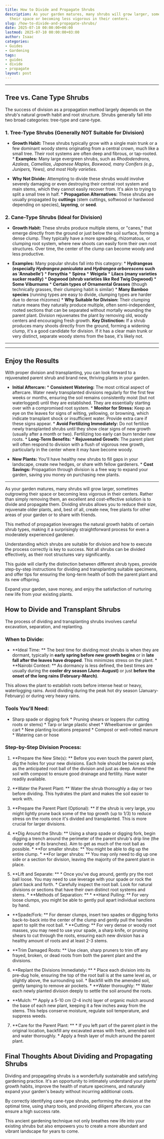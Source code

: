 ```yaml
---
title: How to Divide and Propagate Shrubs
description: As your garden matures, many shrubs will grow larger, sometimes outgrowing
  their space or becoming less vigorous in their centers.
slug: /how-to-divide-and-propagate-shrubs/
date: 2025-07-10 00:00:00+00:00
lastmod: 2025-07-10 00:00:00+03:00
author: Isaac
categories:
- Guides
- Gardening
tags:
- guides
- divide
- propagate
layout: post
---
```

---

## Tree vs. Cane Type Shrubs
The success of division as a propagation method largely depends on the shrub's natural growth habit and root structure. Shrubs generally fall into two broad categories: tree-type and cane-type.

### 1. Tree-Type Shrubs (Generally NOT Suitable for Division)

* **Growth Habit:** These shrubs typically grow with a single main trunk or a few dominant woody stems originating from a central crown, much like a small tree. Their root systems are often deep and fibrous, or tap-rooted. * **Examples:** Many large evergreen shrubs, such as *Rhododendrons, Azaleas, Camellias, Japanese Maples, Boxwood, many Conifers (e.g., Junipers, Yews), and most Holly varieties*.

* **Why Not Divide:** Attempting to divide these shrubs would involve severely damaging or even destroying their central root system and main stems, which they cannot easily recover from. It's akin to trying to split a small tree in half. * **Propagation Alternatives:** These shrubs are usually propagated by **cuttings** (stem cuttings, softwood or hardwood depending on species), **layering**, or **seed**.

### 2. Cane-Type Shrubs (Ideal for Division)

* **Growth Habit:** These shrubs produce multiple stems, or "canes," that emerge directly from the ground or just below the soil surface, forming a dense clump. They typically have a more spreading, rhizomatous, or clumping root system, where new shoots can easily form their own root structures. Over time, the center of the clump can become woody and less productive.

* **Examples:** Many popular shrubs fall into this category: * **Hydrangeas (especially *Hydrangea paniculata* and *Hydrangea arborescens* such as 'Annabelle')** * **Forsythia** * **Spirea** * **Weigela** * **Lilacs (many varieties sucker readily)** * **Dogwood (shrub varieties like Red Twig Dogwood)** * **Some Viburnums** * **Certain types of Ornamental Grasses** (though technically grasses, their clumping habit is similar) * **Many Bamboo species** (running types are easy to divide, clumping types are harder due to dense rhizomes) * **Why Suitable for Division:** Their clumping nature means they naturally produce multiple, often semi-independent, rooted sections that can be separated without mortally wounding the parent plant.
Division rejuvenates the plant by removing old, woody centers and encouraging fresh growth.
**Key Distinction:** If a shrub produces many shoots directly from the ground, forming a widening clump, it's a good candidate for division. If it has a clear main trunk or very distinct, separate woody stems from the base, it's likely not.
---
---

## Enjoy the Results
With proper division and transplanting, you can look forward to a rejuvenated parent shrub and brand new, thriving plants in your garden.

* **Initial Aftercare:** * **Consistent Watering:** The most critical aspect of aftercare. Water newly transplanted divisions regularly for the first few weeks or months, ensuring the soil remains consistently moist (but not waterlogged) until they are established. They are essentially starting over with a compromised root system. * **Monitor for Stress:** Keep an eye on the leaves for signs of wilting, yellowing, or browning, which indicate transplant shock or insufficient water.
Provide extra care if these signs appear. * **Avoid Fertilizing Immediately:** Do not fertilize newly transplanted shrubs until they show clear signs of new growth (usually after a month or two). Fertilizing too early can burn tender new roots. * **Long-Term Benefits:** * **Rejuvenated Growth:** The parent plant will often respond to division with a flush of vigorous new growth, particularly in the center where it may have become woody.

* **New Plants:** You'll have healthy new shrubs to fill gaps in your landscape, create new hedges, or share with fellow gardeners. * **Cost Savings:** Propagation through division is a free way to expand your garden, saving you money on purchasing new plants.
---

As your garden matures, many shrubs will grow larger, sometimes outgrowing their space or becoming less vigorous in their centers. Rather than simply removing them, an excellent and cost-effective solution is to divide and propagate them. Dividing shrubs allows you to reduce their size, rejuvenate older plants, and, best of all, create new, free plants for other areas of your garden or to share with friends.

This method of propagation leverages the natural growth habits of certain shrub types, making it a surprisingly straightforward process for even a moderately experienced gardener.

Understanding which shrubs are suitable for division and how to execute the process correctly is key to success. Not all shrubs can be divided effectively, as their root structures vary significantly.

This guide will clarify the distinction between different shrub types, provide step-by-step instructions for dividing and transplanting suitable specimens, and offer tips for ensuring the long-term health of both the parent plant and its new offspring.

Expand your garden, save money, and enjoy the satisfaction of nurturing new life from your existing plants.

##  How to Divide and Transplant Shrubs

The process of dividing and transplanting shrubs involves careful excavation, separation, and replanting.

###  When to Divide:

* **Ideal Time: ** The best time for dividing most shrubs is when they are dormant, typically in **early spring before new growth begins** or in **late fall after the leaves have dropped**. This minimizes stress on the plant. * **Nairobi Context: ** As dormancy is less defined, the best times are usually during the **cooler dry season (June-August)** or just **before the onset of the long rains (February-March)**.

This allows the plant to establish roots before intense heat or heavy, waterlogging rains. Avoid dividing during the peak hot dry season (January-February) or during very heavy rains.

###  Tools You'll Need:

* Sharp spade or digging fork * Pruning shears or loppers (for cutting roots or stems) * Tarp or large plastic sheet * Wheelbarrow or garden cart * New planting locations prepared * Compost or well-rotted manure * Watering can or hose

###  Step-by-Step Division Process:

1. **Prepare the New Site(s): ** Before you even touch the parent plant, dig the holes for your new divisions. Each hole should be twice as wide as the anticipated root ball of the division and just as deep. Amend the soil with compost to ensure good drainage and fertility. Have water readily available.

2. **Water the Parent Plant: ** Water the shrub thoroughly a day or two before dividing. This hydrates the plant and makes the soil easier to work with.

3. **Prepare the Parent Plant (Optional): ** If the shrub is very large, you might lightly prune back some of the top growth (up to 1/3) to reduce stress on the roots once it's divided and transplanted. This is more crucial for larger divisions.

4. **Dig Around the Shrub: ** Using a sharp spade or digging fork, begin digging a trench around the perimeter of the parent shrub's drip line (the outer edge of its branches). Aim to get as much of the root ball as possible. * **For smaller shrubs: ** You might be able to dig up the entire clump. * **For larger shrubs: ** You may only need to dig up one side or a section for division, leaving the majority of the parent plant in place.

5. **Lift and Separate: ** * Once you've dug around, gently pry the root ball loose. You may need to use leverage with your spade or rock the plant back and forth. * Carefully inspect the root ball. Look for natural divisions or sections that have their own distinct root systems and stems. * **Methods of Separation: ** * **Hand Pulling: ** For very loose clumps, you might be able to gently pull apart individual sections by hand.

* **Spade/Fork: ** For denser clumps, insert two spades or digging forks back-to-back into the center of the clump and gently pull the handles apart to split the root ball. * **Cutting: ** For very dense or woody root masses, you may need to use your spade, a sharp knife, or pruning shears to cut through the roots, ensuring each new division has a healthy amount of roots and at least 2-3 stems.

* **Trim Damaged Roots: ** Use clean, sharp pruners to trim off any frayed, broken, or dead roots from both the parent plant and the divisions.

6. **Replant the Divisions Immediately: ** * Place each division into its pre-dug hole, ensuring the top of the root ball is at the same level as, or slightly above, the surrounding soil. * Backfill with the amended soil, gently tamping to remove air pockets. * **Water thoroughly: ** Water each newly planted division deeply to settle the soil around the roots.

* **Mulch: ** Apply a 5-10 cm (2-4 inch) layer of organic mulch around the base of each new plant, keeping it a few inches away from the stems. This helps conserve moisture, regulate soil temperature, and suppress weeds.

7. **Care for the Parent Plant: ** * If you left part of the parent plant in the original location, backfill any excavated areas with fresh, amended soil and water thoroughly. * Apply a fresh layer of mulch around the parent plant.

##  Final Thoughts About Dividing and Propagating Shrubs

Dividing and propagating shrubs is a wonderfully sustainable and satisfying gardening practice. It's an opportunity to intimately understand your plants' growth habits, improve the health of mature specimens, and naturally expand your garden's beauty without incurring additional costs.

By correctly identifying cane-type shrubs, performing the division at the optimal time, using sharp tools, and providing diligent aftercare, you can ensure a high success rate.

This ancient gardening technique not only breathes new life into your existing shrubs but also empowers you to create a more abundant and vibrant landscape for years to come.
